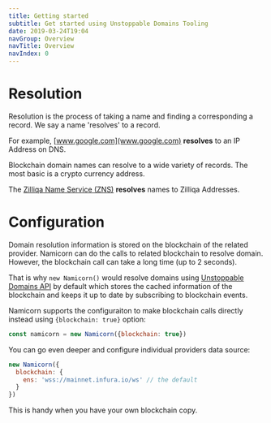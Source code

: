 ```yaml
---
title: Getting started
subtitle: Get started using Unstoppable Domains Tooling
date: 2019-03-24T19:04
navGroup: Overview
navTitle: Overview
navIndex: 0
---
```


# Resolution

Resolution is the process of taking a name and finding a corresponding a record.
We say a name 'resolves' to a record.

For example, [www.google.com](www.google.com) **resolves** to an IP Address on
DNS.

Blockchain domain names can resolve to a wide variety of records. The most basic
is a crypto currency address.


The [Zilliqa Name Service (ZNS)](https://unstoppabledomains.com/) **resolves** names to Zilliqa Addresses.

# Configuration

Domain resolution information is stored on the blockchain of the related provider.
Namicorn can do the calls to related blockchain to resolve domain.
However, the blockchain call can take a long time (up to 2 seconds).


That is why `new Namicorn()` would resolve domains using [Unstoppable Domains API](https://docs.unstoppabledomains.com/docs/api/reference/) by default which stores the cached information of the blockchain and keeps it up to date by subscribing to blockchain events.

Namicorn supports the configuraiton to make blockchain calls directly instead using `{blockchain: true}` option:

```javascript
const namicorn = new Namicorn({blockchain: true})
```

You can go even deeper and configure individual providers data source:

``` javascript
new Namicorn({
  blockchain: {
    ens: 'wss://mainnet.infura.io/ws' // the default
  }
})
```

This is handy when you have your own blockchain copy.
